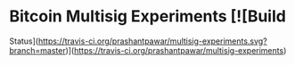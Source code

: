 # Bitcoin Multisig Experiments [![Build
Status](https://travis-ci.org/prashantpawar/multisig-experiments.svg?branch=master)](https://travis-ci.org/prashantpawar/multisig-experiments)
